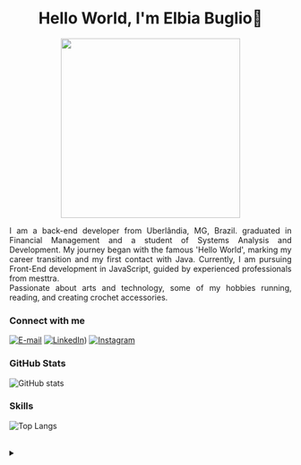 <h1>
  <h1 align="center">
  Hello World, I'm Elbia Buglio👋  
</h1>
<div align="center">
<img height="320em" src="https://mir-s3-cdn-cf.behance.net/project_modules/1400_opt_1/81bb4b165684019.640b6038d133e.gif"/>
  
   <!-- <img height="350em" src="./.github/assets/cover_.png"/> -->
  <!-- <img height="380em" src="https://user-images.githubusercontent.com/70382532/138322189-2db8df52-9dcb-40a0-88a8-c365466bd33d.gif"/> -->
  
</div>

<p align="justify">I am a back-end developer from Uberlândia, MG, Brazil.  graduated in Financial Management and  a student of Systems Analysis and Development. My journey began with the famous 'Hello World', marking my career transition and my first contact with Java. Currently, I am pursuing Front-End development in JavaScript, guided by experienced professionals from mesttra. 
<br>
Passionate about arts and technology, some of my hobbies running, reading, and creating crochet accessories.
<!--
[![Preview](https://img.shields.io/badge/Portfolio-000?style=for-the-badge&logo=github&logoColor=FF00F6)](https://Elbiabuglio.github.io/)
[![GitHub Page](https://img.shields.io/badge/Elbiabuglio.github.io-67136f?style=for-the-badge)](https://Elbiabuglio.github.io/)
-->
<h3 align="left">Connect with me</h3>

[![E-mail](https://img.shields.io/badge/-Email-000?style=for-the-badge&logo=microsoft-outlook&logoColor=FF00F6&color:FFF)](mailto:elbiasimone@hotmail.com)
[![LinkedIn](https://img.shields.io/badge/-LinkedIn-000?style=for-the-badge&logo=linkedin&logoColor=FF00F6&color:FFF)](https://www.linkedin.com/in/elbiasimonebuglio/))
[![Instagram](https://img.shields.io/badge/-Instagram-000?style=for-the-badge&logo=instagram&logoColor=FF00F6&color:FFF)](https://www.instagram.com/elbiabuglio/)


<h3 align="left">GitHub Stats</h3>

![GitHub stats](https://github-readme-stats-git-masterrstaa-rickstaa.vercel.app/api?username=Elbiabuglio&hide_title=true&show_icons=true&include_all_commits=false&count_private=true&line_height=25&hide=issues&bg_color=000&title_color=FF00F6&text_color=FFF&border_radius=3&border_color=36123c&icon_color=FF00F6&theme=jolly)
<!--[![Most Used Languages](https://github-readme-stats-git-masterrstaa-rickstaa.vercel.app/api/top-langs/?username=Elbiabuglio&line_height=10&card_width=290&layout=compact&hide_title=false&count_private=true&langs_count=4&show_icons=true&title_color=FF00F6&hide=html,css&bg_color=000&text_color=8B8B8B&border_radius=3&border_color=561760&count_private=true)](https://github.com/Elbiabuglio/github-readme-stats)-->


<h3 align="left">Skills</h3>

![Top Langs](https://github-readme-stats-git-masterrstaa-rickstaa.vercel.app/api/top-langs/?username=Elbiabuglio&bg_color=000&border_color=30A3DC&title_color=000&text_color=FFF)

<br>
<details align="left">
  <summary></summary> 
 
  
 
  <div align="right">Made with 💜 by <a href="https://github.com/Elbiabuglio">Elbia Buglio</a>.</div>
  

</details>

